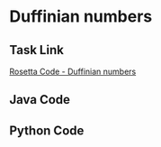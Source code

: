 # Duffinian numbers

## Task Link
[Rosetta Code - Duffinian numbers](https://rosettacode.org/wiki/Duffinian_numbers)

## Java Code
## Python Code
